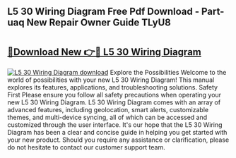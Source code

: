 ## L5 30 Wiring Diagram Free Pdf Download - Part-uaq New Repair Owner Guide TLyU8

# <h2><a href="http://dfmbs2i.blite.top/?on=L5+30+Wiring+Diagram">🔗Download New 👉🔴 L5 30 Wiring Diagram</a></h2>

[![L5 30 Wiring Diagram download](https://i.imgur.com/lujVjoI.png)](http://dfmbs2i.blite.top/?on=L5+30+Wiring+Diagram)
Explore the Possibilities Welcome to the world of possibilities with your new L5 30 Wiring Diagram! This manual explores its features, applications, and troubleshooting solutions. Safety First Please ensure you follow all safety precautions when operating your new L5 30 Wiring Diagram. L5 30 Wiring Diagram comes with an array of advanced features, including geolocation, smart alerts, customizable themes, and multi-device syncing, all of which can be accessed and customized through the user interface. It's our hope that the L5 30 Wiring Diagram has been a clear and concise guide in helping you get started with your new product. Should you require any assistance or clarification, please do not hesitate to contact our customer support team.
